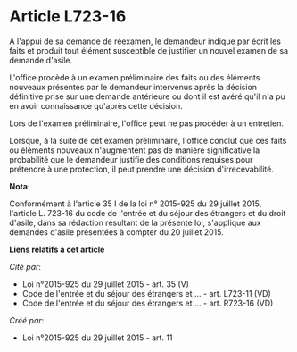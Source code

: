 # Article L723-16

A l'appui de sa demande de réexamen, le demandeur indique par écrit les faits et produit tout élément susceptible de
justifier un nouvel examen de sa demande d'asile. 

L'office procède à un examen préliminaire des faits ou des éléments nouveaux présentés par le demandeur intervenus après la
décision définitive prise sur une demande antérieure ou dont il est avéré qu'il n'a pu en avoir connaissance qu'après cette
décision. 

Lors de l'examen préliminaire, l'office peut ne pas procéder à un entretien. 

Lorsque, à la suite de cet examen préliminaire, l'office conclut que ces faits ou éléments nouveaux n'augmentent pas de
manière significative la probabilité que le demandeur justifie des conditions requises pour prétendre à une protection, il
peut prendre une décision d'irrecevabilité.

**Nota:**

Conformément à l'article 35 I de la loi n° 2015-925 du 29 juillet 2015, l'article L. 723-16 du code de l'entrée et du séjour
des étrangers et du droit d'asile, dans sa rédaction résultant de la présente loi, s'applique aux demandes d'asile présentées
à compter du 20 juillet 2015.

**Liens relatifs à cet article**

_Cité par_:

  - Loi n°2015-925 du 29 juillet 2015 - art. 35 (V)
  - Code de l'entrée et du séjour des étrangers et ... - art. L723-11 (VD)
  - Code de l'entrée et du séjour des étrangers et ... - art. R723-16 (VD)

_Créé par_:

  - Loi n°2015-925 du 29 juillet 2015 - art. 11
